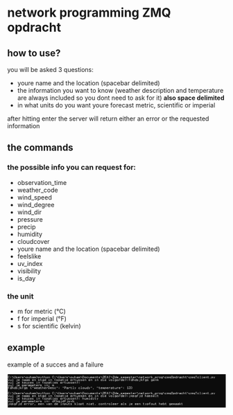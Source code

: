 # <h1>network programming ZMQ opdracht</h1>
<h2>how to use?</h2>
<p>you will be asked 3 questions:
  <ul>
  <li>youre name and the location (spacebar delimited)</li>
  <li>the information you want to know (weather description and temperature are always included so you dont need to ask for it) <b>also space delimited</b></li>
  <li>in what units do you want youre forecast metric, scientific or imperial</li>
</ul> 
  after hitting enter the server will return either an error or the requested information
</p>

<h2>the commands</h2>
<p><h3>the possible info you can request for:</h3>
<ul>
  <li>observation_time</li>
  <li>weather_code</li>
  <li>wind_speed</li>
  <li>wind_degree</li>
  <li>wind_dir</li>
  <li>pressure</li>
  <li>precip</li>
  <li>humidity</li>
  <li>cloudcover</li>
  <li>youre name and the location (spacebar delimited)</li>
  <li>feelslike</li>
  <li>uv_index</li>
  <li>visibility</li>
  <li>is_day</li>
</ul>
<h3>the unit</h3>
<ul>
  <li>m for metric (°C)</li>
  <li>f for imperial (°F)</li>
  <li>s for scientific (kelvin)</li>
</ul>
</p>
<h2>example</h2>
<p> example of a succes and a failure</p>
<img src="https://github.com/hamza-outa/NP_ZMQ/blob/main/example.PNG?raw=true">
